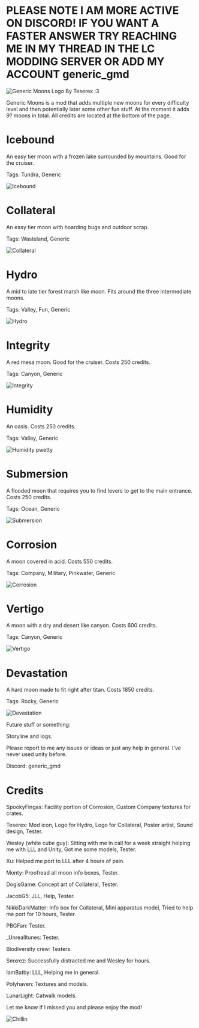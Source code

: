 # PLEASE NOTE I AM MORE ACTIVE ON DISCORD! IF YOU WANT A FASTER ANSWER TRY REACHING ME IN MY THREAD IN THE LC MODDING SERVER OR ADD MY ACCOUNT generic_gmd

![Generic Moons Logo By Teserex :3](https://i.ibb.co/x27Y8MW/genmoons-banner.png)

Generic Moons is a mod that adds multiple new moons for every difficulty level and then potentially later some other fun stuff. At the moment it adds 9? moons in total. All credits are located at the bottom of the page.

# Icebound

An easy tier moon with a frozen lake surrounded by mountains. Good for the cruiser.

Tags: Tundra, Generic

![Icebound](https://i.ibb.co/bL3jsXy/20240621160409-1.jpg)

# Collateral

An easy tier moon with hoarding bugs and outdoor scrap.

Tags: Wasteland, Generic

![Collateral](https://i.ibb.co/JddhSWJ/20240621160230-1.jpg)

# Hydro

A mid to late tier forest marsh like moon. Fits around the three intermediate moons.

Tags: Valley, Fun, Generic

![Hydro](https://i.ibb.co/Fq8hVvR/20240621161754-1.jpg)

# Integrity

A red mesa moon. Good for the cruiser. Costs 250 credits.

Tags: Canyon, Generic

![Integrity](https://i.ibb.co/PGGY3DY/integ.png)

# Humidity

An oasis. Costs 250 credits.

Tags: Valley, Generic

![Humidity pwetty](https://i.ibb.co/F4WnKQZ/humid2.png)

# Submersion

A flooded moon that requires you to find levers to get to the main entrance. Costs 250 credits.

Tags: Ocean, Generic

![Submersion](https://i.ibb.co/k8fmGqC/20240621162028-1.jpg)

# Corrosion

A moon covered in acid. Costs 550 credits.

Tags: Company, Military, Pinkwater, Generic

![Corrosion](https://i.ibb.co/PZRGXtY/20240621162228-1.jpg)

# Vertigo

A moon with a dry and desert like canyon. Costs 600 credits.

Tags: Canyon, Generic

![Vertigo](https://i.ibb.co/chB6Jxs/20240621162728-1.jpg)

# Devastation

A hard moon made to fit right after titan. Costs 1850 credits.

Tags: Rocky, Generic

![Devastation](https://i.ibb.co/48FTyvN/20240621163018-1.jpg)

Future stuff or something:

Storyline and logs.

Please report to me any issues or ideas or just any help in general. I've never used unity before. 

Discord: generic_gmd

# Credits

SpookyFingas: Facility portion of Corrosion, Custom Company textures for crates.

Teserex: Mod icon, Logo for Hydro, Logo for Collateral, Poster artist, Sound design, Tester.

Wesley (white cube guy): Sitting with me in call for a week straight helping me with LLL and Unity, Got me some models, Tester.

Xu: Helped me port to LLL after 4 hours of pain.

Monty: Proofread all moon info boxes, Tester.

DogisGame: Concept art of Collateral, Tester.

JacobG5: JLL, Help, Tester.

NikkiDarkMatter: Info box for Collateral, Mini apparatus model, Tried to help me port for 10 hours, Tester.

PBGFan: Tester.

_Unrealltunes: Tester.

Biodiversity crew: Testers.

Smxrez: Successfully distracted me and Wesley for hours.

IamBatby: LLL, Helping me in general.

Polyhaven: Textures and models.

LunarLight: Catwalk models.

Let me know if I missed you and please enjoy the mod!

![Chillin](https://i.ibb.co/FzWvhWt/XB4ZTV7.png)
